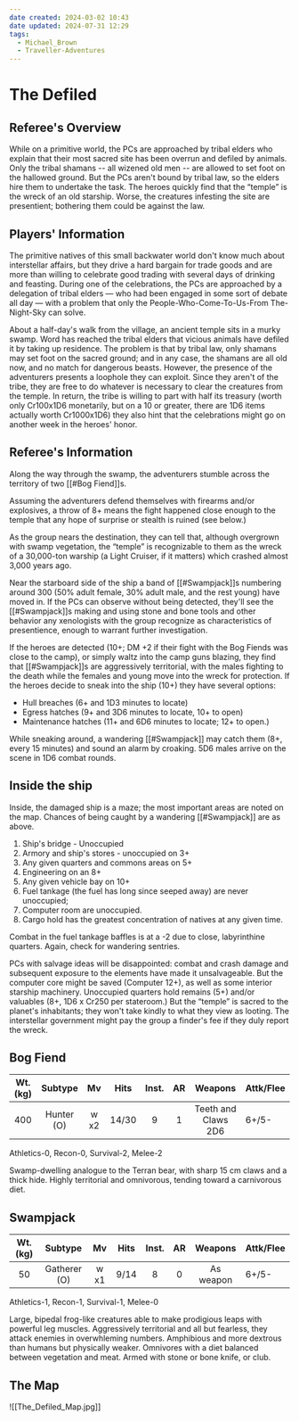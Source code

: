```yaml
---
date created: 2024-03-02 10:43
date updated: 2024-07-31 12:29
tags:
  - Michael_Brown
  - Traveller-Adventures
---
```


# The Defiled

## Referee's Overview

While on a primitive world, the PCs are approached by tribal elders who explain that their most sacred site has been overrun and defiled by animals. Only the tribal shamans -- all wizened old men -- are allowed to set foot on the hallowed ground. But the PCs aren't bound by tribal law, so the elders hire them to undertake the task. The heroes quickly find that the “temple” is the wreck of an old starship. Worse, the creatures infesting the site are presentient; bothering them could be against the law.

## Players' Information

The primitive natives of this small backwater world don't know much about interstellar affairs, but they drive a hard bargain for trade goods and are more than willing to celebrate good trading with several days of drinking and feasting. During one of the celebrations, the PCs are approached by a delegation of tribal elders — who had been engaged in some sort of debate all day — with a problem that only the People-Who-Come-To-Us-From The-Night-Sky can solve.

About a half-day's walk from the village, an ancient temple sits in a murky swamp. Word has reached the tribal elders that vicious animals have defiled it by taking up residence. The problem is that by tribal law, only shamans may set foot on the sacred ground; and in any case, the shamans are all old now, and no match for dangerous beasts. However, the presence of the adventurers presents a loophole they can exploit. Since they aren't of the tribe, they are free to do whatever is necessary to clear the creatures from the temple. In return, the tribe is willing to part with half its treasury (worth only Cr100x1D6 monetarily, but on a 10 or greater, there are 1D6 items actually worth Cr1000x1D6) they also hint that the celebrations might go on another week in the heroes' honor.

## Referee's Information

Along the way through the swamp, the adventurers stumble across the territory of two [[#Bog Fiend]]s.

Assuming the adventurers defend themselves with firearms and/or explosives, a throw of 8+ means the fight happened close enough to the temple that any hope of surprise or stealth is ruined (see below.)

As the group nears the destination, they can tell that, although overgrown with swamp vegetation, the “temple” is recognizable to them as the wreck of a 30,000-ton warship (a Light Cruiser, if it matters) which crashed almost 3,000 years ago.

Near the starboard side of the ship a band of [[#Swampjack]]s numbering around 300 (50% adult female, 30% adult male, and the rest young) have moved in. If the PCs can observe without being detected, they'll see the [[#Swampjack]]s making and using stone and bone tools and other behavior any xenologists with the group recognize as characteristics of presentience, enough to warrant further investigation.

If the heroes are detected (10+; DM +2 if their fight with the Bog Fiends was close to the camp), or simply waltz into the camp guns blazing, they find that [[#Swampjack]]s are aggressively territorial, with the males fighting to the death while the females and young move into the wreck for protection. If the heroes decide to sneak into the ship (10+) they have several options:

- Hull breaches (6+ and 1D3 minutes to locate)
- Egress hatches (9+ and 3D6 minutes to locate, 10+ to open)
- Maintenance hatches (11+ and 6D6 minutes to locate; 12+ to open.)

While sneaking around, a wandering [[#Swampjack]] may catch them (8+, every 15 minutes) and sound an alarm by croaking. 5D6 males arrive on the scene in 1D6 combat rounds.

## Inside the ship

Inside, the damaged ship is a maze; the most important areas are noted on the map. Chances of being caught by a wandering [[#Swampjack]] are as above.

1. Ship's bridge - Unoccupied
2. Armory and ship's stores - unoccupied on 3+
3. Any given quarters and commons areas on 5+
4. Engineering on an 8+
5. Any given vehicle bay on 10+
6. Fuel tankage (the fuel has long since seeped away) are never unoccupied;
7. Computer room are unoccupied.
8. Cargo hold has the greatest concentration of natives at any given time.

Combat in the fuel tankage baffles is at a -2 due to close, labyrinthine quarters. Again, check for wandering sentries.

PCs with salvage ideas will be disappointed: combat and crash damage and subsequent exposure to the elements have made it unsalvageable. But the computer core might be saved (Computer 12+), as well as some interior starship machinery. Unoccupied quarters hold remains (5+) and/or valuables (8+, 1D6 x Cr250 per stateroom.) But the “temple” is sacred to the planet's inhabitants; they won't take kindly to what they view as looting. The interstellar government might pay the group a finder's fee if they duly report the wreck.

## Bog Fiend

| Wt. (kg) |   Subtype  |  Mv  |  Hits | Inst. |  AR |         Weapons         | Attk/Flee |
| :------: | :--------: | :--: | :---: | :---: | :-: | :---------------------: | --------- |
|    400   | Hunter (O) | w x2 | 14/30 |   9   |  1  | Teeth and Claws<br/>2D6 | 6+/5-     |

Athletics-0, Recon-0, Survival-2, Melee-2

Swamp-dwelling analogue to the Terran bear, with sharp 15 cm claws and a thick hide. Highly territorial and omnivorous, tending toward a carnivorous diet.

## Swampjack

| Wt. (kg) |    Subtype   |  Mv  | Hits | Inst. |  AR |  Weapons  | Attk/Flee |
| :------: | :----------: | :--: | :--: | :---: | :-: | :-------: | --------- |
|    50    | Gatherer (O) | w x1 | 9/14 |   8   |  0  | As weapon | 6+/5-     |

Athletics-1, Recon-1, Survival-1, Melee-0

Large, bipedal frog-like creatures able to make prodigious leaps with powerful leg muscles. Aggressively territorial and all but fearless, they attack enemies in overwhleming numbers. Amphibious and more dextrous than humans but physically weaker. Omnivores with a diet balanced between vegetation and meat. Armed with stone or bone knife, or club.

## The Map

![[The_Defiled_Map.jpg]]
